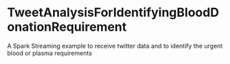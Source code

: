# TweetAnalysisForIdentifyingBloodDonationRequirement
A Spark Streaming example to receive twitter data and to identify the urgent blood or plasma requirements
